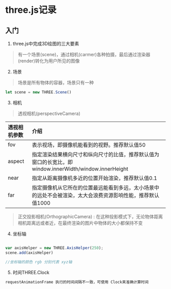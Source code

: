 # three.js记录

## 入门

1. three.js中完成3D绘图的三大要素

> 有一个场景(scene)，通过相机(carmer)各种拍摄，最后通过渲染器(render)转化为用户所见的图像

2. 场景
>场景是所有物体的容器，场景只有一种
```js
let scene = new THREE.Scene()
```

3. 相机
>透视相机(perspectiveCamera)  

|透视相机参数|介绍|
|:-|:-|
|fov|表示视场，即摄像机能看到的视野。推荐默认值50|
|aspect|指定渲染结果横向尺寸和纵向尺寸的比值，推荐默认值为窗口的长宽比，即window.innerWidth/window.innerHeight|
|near|指定从距离摄像机多近的位置开始渲染，推荐默认值0.1|
|far|指定摄像机从它所在的位置最远能看到多远，太小场景中的远处不会被渲染，太大会浪费资源影响性能，推荐默认值1000|


>正交投影相机(OrthographicCamera) : 在这种投影模式下，无论物体距离相机距离远或者近，在最终渲染的图片中物体的大小都保持不变

4. 坐标轴
```js

var axisHelper = new THREE.AxisHelper(250);
scene.add(axisHelper)

//坐标轴的颜色 rgb 分别代表 xyz轴
```


5. 时间THREE.Clock

```js
requestAnimationFrame 执行的时间间隔不一致，可使用 Clock来准确计算时间

```

<!-- 
!!!include(docs/blog/three/tips.md)!!!
!!!include(docs/blog/three/question.md)!!!
!!!include(docs/blog/three/plugins.md)!!! -->

